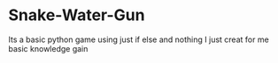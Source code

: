 # Snake-Water-Gun
Its a basic python game using just if else and nothing 
I just creat for me basic knowledge gain 
